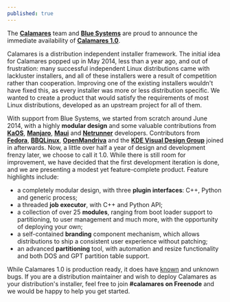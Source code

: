 ```yaml
---
published: true
---
```


The [**Calamares**](http://calamares.io) team and [**Blue Systems**](http://www.blue-systems.com/) are proud to announce the immediate availability of [**Calamares 1.0**](https://github.com/calamares/calamares/releases/tag/v1.0).

Calamares is a distribution independent installer framework.
The initial idea for Calamares popped up in May 2014, less than a year ago, and out of frustration: many successful independent Linux distributions came with lackluster installers, and all of these installers were a result of competition rather than cooperation. Improving one of the existing installers wouldn't have fixed this, as every installer was more or less distribution specific. We wanted to create a product that would satisfy the requirements of most Linux distributions, developed as an upstream project for all of them.

With support from Blue Systems, we started from scratch around June 2014, with a highly **modular design** and some valuable contributions from [**KaOS**](http://kaosx.us/), [**Manjaro**](https://manjaro.github.io/), [**Maui**](http://www.maui-project.org/) and [**Netrunner**](http://www.netrunner-os.com/) developers. Contributors from [**Fedora**](https://getfedora.org/), [**BBQLinux**](http://bbqlinux.org/), [**OpenMandriva**](https://openmandriva.org/) and the [**KDE Visual Design Group**](https://vdesign.kde.org/) joined in afterwards.
Now, a little over half a year of design and development frenzy later, we choose to call it 1.0. While there is still room for improvement, we have decided that the first development iteration is done, and we are presenting a modest yet feature-complete product.
Feature highlights include:
- a completely modular design, with three **plugin interfaces**: C++, Python and generic process;
- a threaded **job executor**, with C++ and Python API;
- a collection of over 25 **modules**, ranging from boot loader support to partitioning, to user management and much more, with the opportunity of deploying your own;
- a self-contained **branding** component mechanism, which allows distributions to ship a consistent user experience without patching;
- an advanced **partitioning** tool, with automation and resize functionality and both DOS and GPT partition table support.

While Calamares 1.0 is production ready, it does have [known](http://calamares.io/bugs/) and unknown bugs. If you are a distribution maintainer and wish to deploy Calamares as your distribution's installer, feel free to join **#calamares on Freenode** and we would be happy to help you get started.